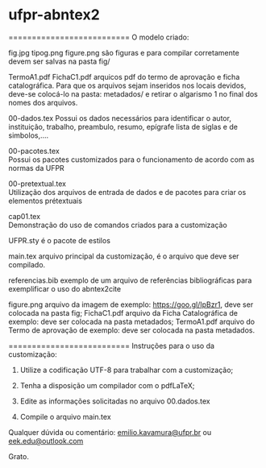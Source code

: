 # ufpr-abntex2
==========================
O modelo criado:
 
 fig.jpg
 tipog.png
 figure.png são figuras e para compilar corretamente devem ser salvas na pasta fig/
 
 TermoA1.pdf
 FichaC1.pdf arquicos pdf do termo de aprovação  e ficha catalográfica. Para que os arquivos sejam inseridos nos 
 locais devidos, deve-se colocá-lo na pasta: metadados/ e retirar o algarismo 1 no final dos nomes dos arquivos.
 
 00-dados.tex 
   Possui os dados necessários para identificar o autor, instituição, trabalho, preambulo, resumo, epígrafe
   lista de siglas e de simbolos,....
 
 00-pacotes.tex 	
   Possui os pacotes customizados para o funcionamento de acordo com as normas da UFPR
   
 00-pretextual.tex 	
   Utilização dos arquivos de entrada de dados e de pacotes para criar os elementos prétextuais

 cap01.tex 	
   Demonstração do uso de comandos criados para a customização
   
 UFPR.sty 	 é o pacote de estilos
	
 main.tex 	 arquivo principal da customização, é o arquivo que deve ser compilado.
 
 referencias.bib exemplo de um arquivo de referências bibliográficas para exemplificar o uso do abntex2cite

 figure.png     arquivo da imagem de exemplo:  https://goo.gl/IpBzr1, deve ser colocada na pasta fig;
 FichaC1.pdf    arquivo da Ficha Catalográfica de exemplo: deve ser colocada na pasta metadados;
 TermoA1.pdf    arquivo do Termo de aprovação de exemplo: deve ser colocada na pasta metadados.

==========================
Instruções para o uso da customização:

1) Utilize a codificação UTF-8 para trabalhar com a customização;

2) Tenha a disposição um compilador com o pdfLaTeX;

3) Edite as informações solicitadas no arquivo 00.dados.tex

4) Compile o arquivo main.tex 

Qualquer dúvida ou comentário:  emilio.kavamura@ufpr.br ou eek.edu@outlook.com

Grato.
